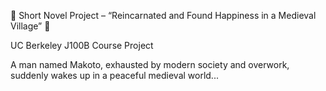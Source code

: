 🌸 Short Novel Project – “Reincarnated and Found Happiness in a Medieval Village” 🌸

UC Berkeley J100B Course Project

A man named Makoto, exhausted by modern society and overwork, suddenly wakes up in a peaceful medieval world...
